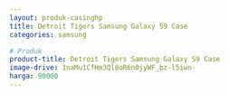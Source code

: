 ```yaml
---
layout: produk-casinghp
title: Detroit Tigers Samsung Galaxy S9 Case
categories: samsung

# Produk
product-title: Detroit Tigers Samsung Galaxy S9 Case
image-drive: 1naMu1CfHm3Ql8oR6n0jyWF_bz-l5iwn-
harga: 90000
---
```

